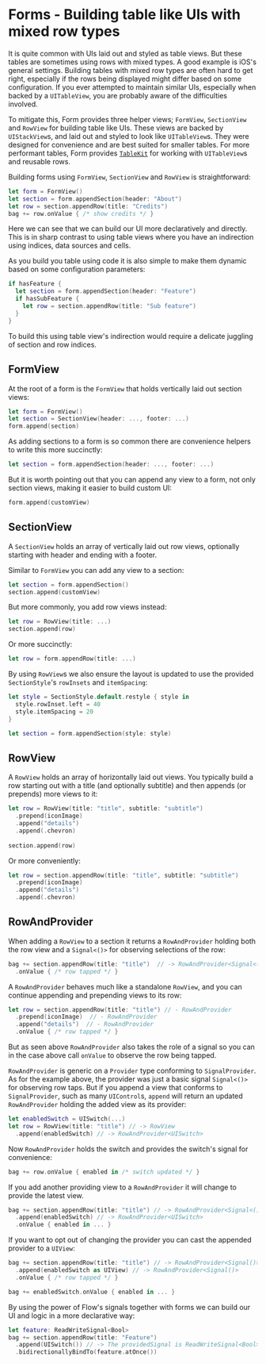 # Forms - Building table like UIs with mixed row types

It is quite common with UIs laid out and styled as table views. But these tables are sometimes using rows with mixed types. A good example is iOS's general settings. Building tables with mixed row types are often hard to get right, especially if the rows being displayed might differ based on some configuration. If you ever attempted to maintain similar UIs, especially when backed by a `UITableView`, you are probably aware of the difficulties involved.

To mitigate this, Form provides three helper views; `FormView`, `SectionView` and `RowView` for building table like UIs. These views are backed by `UIStackView`s, and laid out and styled to look like `UITableView`s. They were designed for convenience and are best suited for smaller tables. For more performant tables, Form provides [`TableKit`](./Tables.md) for working with `UITableView`s and reusable rows. 

Building forms using `FormView`, `SectionView` and `RowView` is straightforward: 

```swift
let form = FormView()
let section = form.appendSection(header: "About")
let row = section.appendRow(title: "Credits")
bag += row.onValue { /* show credits */ } 
```

Here we can see that we can build our UI more declaratively and directly. This is in sharp contrast to using table views where you have an indirection using indices, data sources and cells.

As you build you table using code it is also simple to make them dynamic based on some configuration parameters:

```swift
if hasFeature {
  let section = form.appendSection(header: "Feature") 
  if hasSubFeature {
    let row = section.appendRow(title: "Sub feature")
  }
}
```

To build this using table view's indirection would require a delicate juggling of section and row indices.

## FormView

At the root of a form is the `FormView` that holds vertically laid out section views:

```swift
let form = FormView()
let section = SectionView(header: ..., footer: ...)
form.append(section)
```

As adding sections to a form is so common there are convenience helpers to write this more succinctly:

```swift
let section = form.appendSection(header: ..., footer: ...)
```

But it is worth pointing out that you can append any view to a form, not only section views, making it easier to build custom UI:

```swift
form.append(customView)
```

## SectionView

A `SectionView` holds an array of vertically laid out row views, optionally starting with header and ending with a footer.

Similar to `FormView` you can add any view to a section:

```swift
let section = form.appendSection()
section.append(customView)
```

But more commonly, you add row views instead:

```swift
let row = RowView(title: ...)
section.append(row)
```

Or more succinctly:

```swift
let row = form.appendRow(title: ...)
```

By using `RowView`s we also ensure the layout is updated to use the provided `SectionStyle`'s `rowInsets` and `itemSpacing`:

```swift
let style = SectionStyle.default.restyle { style in
  style.rowInset.left = 40
  style.itemSpacing = 20
}

let section = form.appendSection(style: style)
```

## RowView

A `RowView` holds an array of horizontally laid out views. You typically build a row starting out with a title (and optionally subtitle) and then appends (or prepends) more views to it:

```swift
let row = RowView(title: "title", subtitle: "subtitle")
  .prepend(iconImage)
  .append("details")
  .append(.chevron)
  
section.append(row)  
```

Or more conveniently:

```swift
let row = section.appendRow(title: "title", subtitle: "subtitle")
  .prepend(iconImage)
  .append("details")
  .append(.chevron)
```

## RowAndProvider

When adding a `RowView` to a section it returns a `RowAndProvider` holding both the row view and a `Signal<()>` for observing selections of the row:

```swift
bag += section.appendRow(title: "title")  // -> RowAndProvider<Signal<()>>
  .onValue { /* row tapped */ }
```

A `RowAndProvider` behaves much like a standalone `RowView`, and you can continue appending and prepending views to its row:

```swift
let row = section.appendRow(title: "title") // - RowAndProvider
  .prepend(iconImage)  // - RowAndProvider
  .append("details")  // - RowAndProvider
  .onValue { /* row tapped */ }
```

But as seen above `RowAndProvider` also takes the role of a signal so you can in the case above call `onValue` to observe the row being tapped.

`RowAndProvider` is generic on a `Provider` type conforming to `SignalProvider`.  As for the example above, the provider was just a basic signal `Signal<()>` for observing row taps. But if you append a view that conforms to `SignalProvider`, such as many `UIControl`s, `append` will return an updated `RowAndProvider` holding the added view as its provider:

```swift
let enabledSwitch = UISwitch(...)
let row = RowView(title: "title") // -> RowView
  .append(enabledSwitch) // -> RowAndProvider<UISwitch>
```

Now `RowAndProvider` holds the switch and provides the switch's signal for convenience:

```swift
bag += row.onValue { enabled in /* switch updated */ }
```

If you add another providing view to a `RowAndProvider` it will change to provide the latest view.

```swift
bag += section.appendRow(title: "title") // -> RowAndProvider<Signal<()>>
  .append(enabledSwitch) // -> RowAndProvider<UISwitch>
  .onValue { enabled in ... }
```

If you want to opt out of changing the provider you can cast the appended provider to a `UIView`:

```swift
bag += section.appendRow(title: "title") // -> RowAndProvider<Signal()>
  .append(enabledSwitch as UIView) // -> RowAndProvider<Signal()>
  .onValue { /* row tapped */ }

bag += enabledSwitch.onValue { enabled in ... }
```

By using the power of Flow's signals together with forms we can build our UI and logic in a more declarative way:

```swift
let feature: ReadWriteSignal<Bool>
bag += section.appendRow(title: "Feature")
  .append(UISwitch()) // -> The providedSignal is ReadWriteSignal<Bool>
  .bidirectionallyBindTo(feature.atOnce())
```
